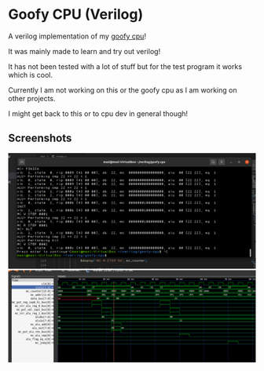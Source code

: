# Goofy CPU (Verilog)
A verilog implementation of my [goofy cpu](https://github.com/marceldobehere/goofy-cpu)!

It was mainly made to learn and try out verilog!

It has not been tested with a lot of stuff but for the test program it works which is cool.



Currently I am not working on this or the goofy cpu as I am working on other projects.

I might get back to this or to cpu dev in general though!

## Screenshots
![Some logs from the cpu running the adder program](./images/logs.png)
![The ALU signals from the cpu running the adder program](./images/signals.png)
